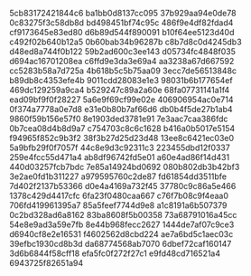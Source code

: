 5cb83172421844c6
ba1bb0d8137cc095
37b929aa94e0de78
0c83275f3c58db8d
bd498451bf74c95c
486f9e4df82fdad4
cf9173645e83ed80
d6b89d544f890091
b10f64ee5123d40d
c492f02b640b12a5
0b60bab34b96287b
c8b7d8c0d4245db3
d48ed8a744f0b122
59b2ad600c3ee143
d05734fc4848f035
d694ac16701208ea
c6ffd9e3da3e69a4
aa3238a67d667592
cc5283b58a7d725a
4b618b5c5b75aa09
3ecc7de56513848c
b89db8c4353efe4b
9011cdd28083e1e3
98031b6b177654ef
469dc129259a9ca4
b529247c89a2a60e
68fa07731141a1f4
ead09bf9f0f28227
5a6e9f69cf99e02e
406906954ac0e714
0f374a7778a0e7d8
e31e0b80b7af66d6
db0b4f5de27b1ab4
9860f59b156e57f0
8e1903ded3781e91
7e3aac7caa386fdc
0b7cea08d4b8d9a7
c754703c8c6c1628
b416a0b5017e5154
f94965f852c9b3f2
38f3b27d25d23d48
13ee8c6421ec03e0
5a9bfb29f0f7057f
44c8e9d3c92311c3
223455dbd12f0337
259e4fcc55d471a4
ab8df96742fd5e01
a60e4ad86f14d431
440d03257fcb7bdc
7e85a14924bd0692
080b802db3b42bf3
3e2ae0fd1b311227
a979595760c2de87
fd61854dd3511bfe
7d402f2137b53366
d0e4a4169a732f45
37780c9c86a5e466
1378c429d4417cfc
6fa23f0480caa667
c76f7b08c9f4eaa0
706fd419961395a7
85a5feef7744d9e8
a1c8191a6b507379
0c2bd328ad6a8162
83ba8608f5b00358
73a68791016a45cc
54e8e9ad3a59e7fb
8e44b968fecc2627
1444de7af07c9ce3
d6940cf8e2e16531
f4602562d8cbd224
ae7a6bd5c1aec03c
39efbc1930cd8b3d
da68774568ab7070
6dbef72caf160147
3d6b6844f58cff18
efa5fc0f272f27c1
e9fd48cd716521a4
6943725f82651a94
